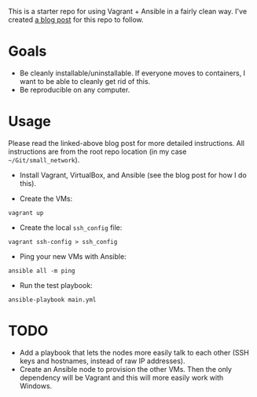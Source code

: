 This is a starter repo for using Vagrant + Ansible in a fairly clean way.
I've created [a blog
post](https://bbkane.github.io/2017/10/27/An-Isolated-and-Reproducible-Ansible-and-Vagrant-Setup.html)
for this repo to follow.

# Goals

- Be cleanly installable/uninstallable. If everyone moves to containers, I want to be able to cleanly get rid of this.
- Be reproducible on any computer.

# Usage

Please read the linked-above blog post for more detailed instructions. All
instructions are from the root repo location (in my case `~/Git/small_network`).

- Install Vagrant, VirtualBox, and Ansible (see the blog post for how I do this).

- Create the VMs:

```
vagrant up
```

- Create the local `ssh_config` file:

```
vagrant ssh-config > ssh_config
```

- Ping your new VMs with Ansible:

```
ansible all -m ping
```

- Run the test playbook:

```
ansible-playbook main.yml
```

# TODO

- Add a playbook that lets the nodes more easily talk to each other (SSH keys
  and hostnames, instead of raw IP addresses).
- Create an Ansible node to provision the other VMs. Then the only dependency
  will be Vagrant and this will more easily work with Windows.
